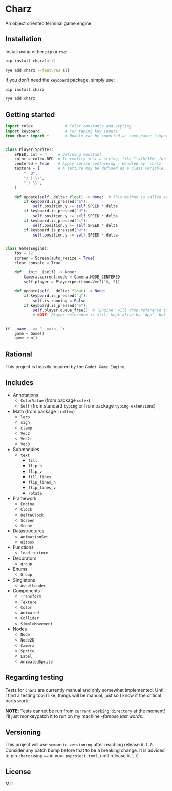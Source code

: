 # Charz

An object oriented terminal game engine

## Installation

Install using either `pip` or `rye`:

```bash
pip install charz[all]
```

```bash
rye add charz --features all
```

If you don't need the `keyboard` package, simply use:

```bash
pip install charz
```

```bash
rye add charz
```

## Getting started

```python
import colex              # Color constants and styling
import keyboard           # For taking key inputs
from charz import *       # Module can be imported as namespace: "import charz"


class Player(Sprite):
    SPEED: int = 4     # Defining constant
    color = colex.RED  # In reality just a string, like "\x1b[31m" for red
    centered = True    # Apply sprite centereing - Handled by `charz`
    texture = [        # A texture may be defined as a class variable, of type `list[str]`
        "  O",
        "/ | \\",
        " / \\",
    ]

    def update(self, delta: float) -> None:  # This method is called every frame
        if keyboard.is_pressed("a"):
            self.position.y -= self.SPEED * delta
        if keyboard.is_pressed("d"):
            self.position.y += self.SPEED * delta
        if keyboard.is_pressed("s"):
            self.position.y += self.SPEED * delta
        if keyboard.is_pressed("w"):
            self.position.y -= self.SPEED * delta


class Game(Engine):
    fps = 12
    screen = Screen(auto_resize = True)
    clear_console = True

    def __init__(self) -> None:
        Camera.current.mode = Camera.MODE_CENTERED
        self.player = Player(position=Vec2(10, 5))
    
    def update(self, _delta: float) -> None:
        if keyboard.is_pressed("q"):
            self.is_running = False
        if keyboard.is_pressed("e"):
            self.player.queue_free()  # `Engine` will drop reference to player
            # NOTE: Player reference is still kept alive by `App`, but it won't be updated


if __name__ == "__main__":
    game = Game()
    game.run()
```

## Rational

This project is heavily inspired by the `Godot Game Engine`.

## Includes

- Annotations
  - `ColorValue`  (from package `colex`)
  - `Self`        (from standard `typing` or from package `typing-extensions`)
- Math (from package `linflex`)
  - `lerp`
  - `sign`
  - `clamp`
  - `Vec2`
  - `Vec2i`
  - `Vec3`
- Submodules
  - `text`
    - `fill`
    - `flip_h`
    - `flip_v`
    - `fill_lines`
    - `flip_lines_h`
    - `flip_lines_v`
    - `rotate`
- Framework
  - `Engine`
  - `Clock`
  - `DeltaClock`
  - `Screen`
  - `Scene`
- Datastructures
  - `AnimationSet`
  - `Hitbox`
- Functions
  - `load_texture`
- Decorators
  - `group`
- Enums
  - `Group`
- Singletons
  - `AssetLoader`
- Components
  - `Transform`
  - `Texture`
  - `Color`
  - `Animated`
  - `Collider`
  - `SimpleMovement`
- Nodes
  - `Node`
  - `Node2D`
  - `Camera`
  - `Sprite`
  - `Label`
  - `AnimatedSprite`

## Regarding testing

Tests for `charz` are currently manual and only somewhat implemented. Until I find a testing tool I like, things will be manual, just so I know if the critical parts work.

**NOTE**: Tests cannot be run from `current working directory` at the moment! I'll just monkeypatch it to run on my machine *-famose last words*.

## Versioning

This project will use `semantic versioning` after reaching release `0.1.0`. Consider any patch bump before that to be a breaking change. It is adviced to pin `charz` using `==` in your `pyproject.toml`, until release `0.1.0`.

## License

MIT
